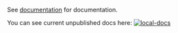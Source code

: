 See [documentation](https://docs.rs/twitch_types) for documentation.

You can see current unpublished docs here: [![local-docs]](https://twitch-rs.github.io/twitch_types/twitch_types)

[local-docs]: https://img.shields.io/github/workflow/status/twitch-rs/twitch_types/github%20pages/main?label=docs&style=flat-square&event=push
